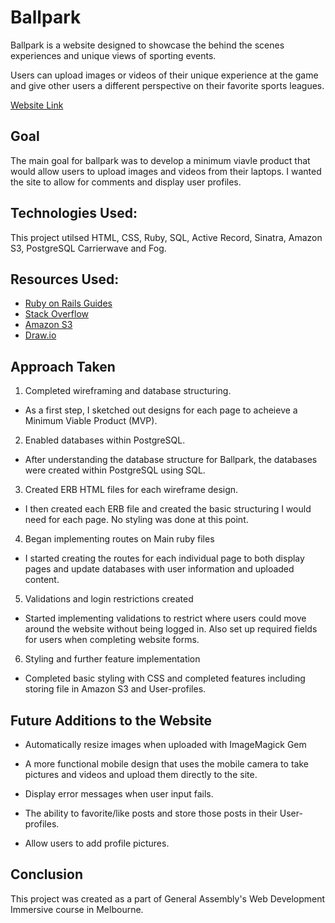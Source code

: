 # Ballpark

Ballpark is a website designed to showcase the behind the scenes experiences and unique views of sporting events.

Users can upload images or videos of their unique experience at the game and give other users a different perspective on their favorite sports leagues.

[Website Link]()

## Goal
The main goal for ballpark was to develop a minimum viavle product that would allow users to upload images and videos from their laptops. I wanted the site to allow for comments and display user profiles.

## Technologies Used:

This project utilsed HTML, CSS, Ruby, SQL, Active Record, Sinatra, Amazon S3, PostgreSQL Carrierwave and Fog.

## Resources Used:

* [Ruby on Rails Guides](http://guides.rubyonrails.org/)
* [Stack Overflow](http://stackoverflow.com/)
* [Amazon S3](aws.amazon.com/s3‎)
* [Draw.io](draw.io)

## Approach Taken

1. Completed wireframing and database structuring.
  * As a first step, I sketched out designs for each page to acheieve a Minimum Viable Product (MVP).

2. Enabled databases within PostgreSQL.
  * After understanding the database structure for Ballpark, the databases were created within PostgreSQL using SQL.

3. Created ERB HTML files for each wireframe design.
  * I then created each ERB file and created the basic structuring I would need for each page. No styling was done at this point.

4. Began implementing routes on Main ruby files
  * I started creating the routes for each individual page to both display pages and update databases with user information and uploaded content.

5. Validations and login restrictions created
  * Started implementing validations to restrict where users could move around the website without being logged in.
  Also set up required fields for users when completing website forms.

6. Styling and further feature implementation
  * Completed basic styling with CSS and completed features including storing file in Amazon S3 and User-profiles.

## Future Additions to the Website

* Automatically resize images when uploaded with ImageMagick Gem

* A more functional mobile design that uses the mobile camera to take pictures and videos and upload them directly to the site.

* Display error messages when user input fails.

* The ability to favorite/like posts and store those posts in their User-profiles.

* Allow users to add profile pictures.

## Conclusion
This project was created as a part of General Assembly's Web Development Immersive course in Melbourne.
